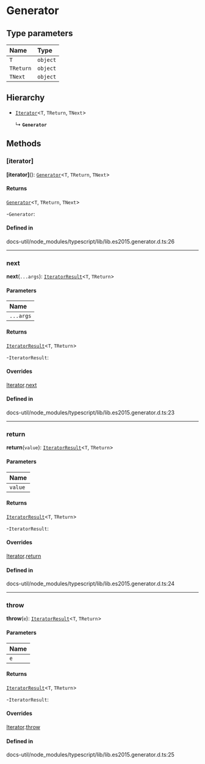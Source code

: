 # Generator

## Type parameters

| Name | Type |
| :------ | :------ |
| `T` | `object` |
| `TReturn` | `object` |
| `TNext` | `object` |

## Hierarchy

- [`Iterator`](Iterator.md)<`T`, `TReturn`, `TNext`\>

  ↳ **`Generator`**

## Methods

### [iterator]

**[iterator]**(): [`Generator`](Generator.md)<`T`, `TReturn`, `TNext`\>

#### Returns

[`Generator`](Generator.md)<`T`, `TReturn`, `TNext`\>

-`Generator`: 

#### Defined in

docs-util/node_modules/typescript/lib/lib.es2015.generator.d.ts:26

___

### next

**next**(`...args`): [`IteratorResult`](../types/IteratorResult.md)<`T`, `TReturn`\>

#### Parameters

| Name |
| :------ |
| `...args` | [] \| [`TNext`] |

#### Returns

[`IteratorResult`](../types/IteratorResult.md)<`T`, `TReturn`\>

-`IteratorResult`: 

#### Overrides

[Iterator](Iterator.md).[next](Iterator.md#next)

#### Defined in

docs-util/node_modules/typescript/lib/lib.es2015.generator.d.ts:23

___

### return

**return**(`value`): [`IteratorResult`](../types/IteratorResult.md)<`T`, `TReturn`\>

#### Parameters

| Name |
| :------ |
| `value` | `TReturn` |

#### Returns

[`IteratorResult`](../types/IteratorResult.md)<`T`, `TReturn`\>

-`IteratorResult`: 

#### Overrides

[Iterator](Iterator.md).[return](Iterator.md#return)

#### Defined in

docs-util/node_modules/typescript/lib/lib.es2015.generator.d.ts:24

___

### throw

**throw**(`e`): [`IteratorResult`](../types/IteratorResult.md)<`T`, `TReturn`\>

#### Parameters

| Name |
| :------ |
| `e` | `any` |

#### Returns

[`IteratorResult`](../types/IteratorResult.md)<`T`, `TReturn`\>

-`IteratorResult`: 

#### Overrides

[Iterator](Iterator.md).[throw](Iterator.md#throw)

#### Defined in

docs-util/node_modules/typescript/lib/lib.es2015.generator.d.ts:25
